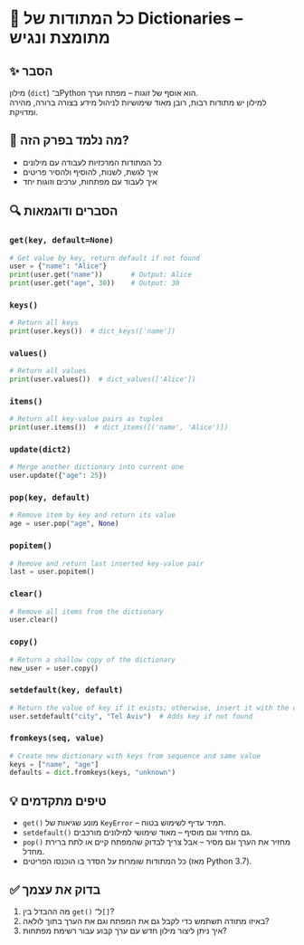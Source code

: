 # 📘 כל המתודות של Dictionaries – מתומצת ונגיש

## ✨ הסבר

מילון (`dict`) ב־Python הוא אוסף של זוגות – מפתח וערך.  
למילון יש מתודות רבות, רובן מאוד שימושיות לניהול מידע בצורה ברורה, מהירה ומדויקת.

## 🧠 מה נלמד בפרק הזה?
- כל המתודות המרכזיות לעבודה עם מילונים
- איך לגשת, לשנות, להוסיף ולהסיר פריטים
- איך לעבוד עם מפתחות, ערכים וזוגות יחד

## 🔍 הסברים ודוגמאות

### `get(key, default=None)`
```python
# Get value by key, return default if not found
user = {"name": "Alice"}
print(user.get("name"))       # Output: Alice
print(user.get("age", 30))    # Output: 30
```

### `keys()`
```python
# Return all keys
print(user.keys())  # dict_keys(['name'])
```

### `values()`
```python
# Return all values
print(user.values())  # dict_values(['Alice'])
```

### `items()`
```python
# Return all key-value pairs as tuples
print(user.items())  # dict_items([('name', 'Alice')])
```

### `update(dict2)`
```python
# Merge another dictionary into current one
user.update({"age": 25})
```

### `pop(key, default)`
```python
# Remove item by key and return its value
age = user.pop("age", None)
```

### `popitem()`
```python
# Remove and return last inserted key-value pair
last = user.popitem()
```

### `clear()`
```python
# Remove all items from the dictionary
user.clear()
```

### `copy()`
```python
# Return a shallow copy of the dictionary
new_user = user.copy()
```

### `setdefault(key, default)`
```python
# Return the value of key if it exists; otherwise, insert it with the default
user.setdefault("city", "Tel Aviv")  # Adds key if not found
```

### `fromkeys(seq, value)`
```python
# Create new dictionary with keys from sequence and same value
keys = ["name", "age"]
defaults = dict.fromkeys(keys, "unknown")
```

## 💡 טיפים מתקדמים

* `get()` מונע שגיאות של `KeyError` – תמיד עדיף לשימוש בטוח.
* `setdefault()` גם מחזיר וגם מוסיף – מאוד שימושי למילונים מורכבים.
* `pop()` מחזיר את הערך וגם מסיר – אבל צריך לבדוק שהמפתח קיים או לתת ברירת מחדל.
* כל המתודות שומרות על הסדר בו הוכנסו הפריטים (מאז Python 3.7).

## ✅ בדוק את עצמך

1. מה ההבדל בין `get()` ל־`[]`?
2. באיזו מתודה תשתמש כדי לקבל גם את המפתח וגם את הערך בתוך לולאה?
3. איך ניתן ליצור מילון חדש עם ערך קבוע עבור רשימת מפתחות?
